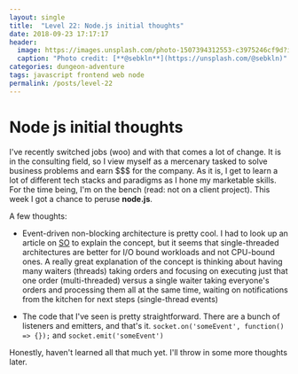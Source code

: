 ```yaml
---
layout: single
title:  "Level 22: Node.js initial thoughts"
date: 2018-09-23 17:17:17
header:
  image: https://images.unsplash.com/photo-1507394312553-c3975246cf9d?ixlib=rb-0.3.5&ixid=eyJhcHBfaWQiOjEyMDd9&s=2ef1787892b9a5e2e0d53eae7b19313c&auto=format&fit=crop&w=1050&q=80
  caption: "Photo credit: [**@sebkln**](https://unsplash.com/@sebkln)"
categories: dungeon-adventure
tags: javascript frontend web node 
permalink: /posts/level-22
---
```


# Node js initial thoughts

I've recently switched jobs (woo) and with that comes a lot of change. It is in the consulting field, so I view myself as a mercenary tasked to solve business problems and earn $$$ for the company. As it is, I get to learn a lot of different tech stacks and paradigms as I hone my marketable skills. For the time being, I'm on the bench (read: not on a client project). This week I got a chance to peruse **node.js**.

A few thoughts:
* Event-driven non-blocking architecture is pretty cool. I had to look up an article on [SO](https://stackoverflow.com/questions/34855352/how-in-general-does-node-js-handle-10-000-concurrent-requests) to explain the concept, but it seems that single-threaded architectures are better for I/O bound workloads and not CPU-bound ones. A really great explanation of the concept is thinking about having many waiters (threads) taking orders and focusing on executing just that one order (multi-threaded) versus a single waiter taking everyone's orders and processing them all at the same time, waiting on notifications from the kitchen for next steps (single-thread events)

* The code that I've seen is pretty straightforward. There are a bunch of listeners and emitters, and that's it. `socket.on('someEvent', function() => {});` and `socket.emit('someEvent')`

Honestly, haven't learned all that much yet. I'll throw in some more thoughts later.